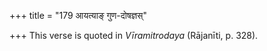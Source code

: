 +++
title = "179 आयत्याङ् गुण-दोषज्ञस्"

+++
This verse is quoted in *Vīramitrodaya* (Rājanīti, p. 328).
